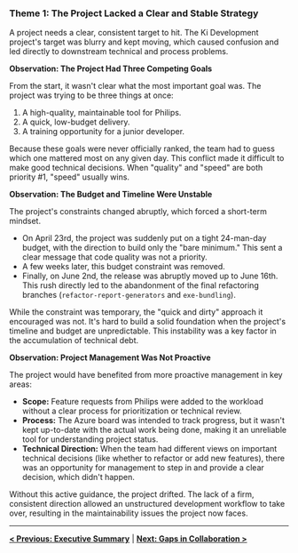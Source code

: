 ### **Theme 1: The Project Lacked a Clear and Stable Strategy**

A project needs a clear, consistent target to hit. The Ki Development project's target was blurry and kept moving, which caused confusion and led directly to downstream technical and process problems.

**Observation: The Project Had Three Competing Goals**

From the start, it wasn't clear what the most important goal was. The project was trying to be three things at once:
1.  A high-quality, maintainable tool for Philips.
2.  A quick, low-budget delivery.
3.  A training opportunity for a junior developer.

Because these goals were never officially ranked, the team had to guess which one mattered most on any given day. This conflict made it difficult to make good technical decisions. When "quality" and "speed" are both priority #1, "speed" usually wins.

**Observation: The Budget and Timeline Were Unstable**

The project's constraints changed abruptly, which forced a short-term mindset.
*   On April 23rd, the project was suddenly put on a tight 24-man-day budget, with the direction to build only the "bare minimum." This sent a clear message that code quality was not a priority.
*   A few weeks later, this budget constraint was removed.
*   Finally, on June 2nd, the release was abruptly moved up to June 16th. This rush directly led to the abandonment of the final refactoring branches (`refactor-report-generators` and `exe-bundling`).

While the constraint was temporary, the "quick and dirty" approach it encouraged was not. It's hard to build a solid foundation when the project's timeline and budget are unpredictable. This instability was a key factor in the accumulation of technical debt.

**Observation: Project Management Was Not Proactive**

The project would have benefited from more proactive management in key areas:
*   **Scope:** Feature requests from Philips were added to the workload without a clear process for prioritization or technical review.
*   **Process:** The Azure board was intended to track progress, but it wasn't kept up-to-date with the actual work being done, making it an unreliable tool for understanding project status.
*   **Technical Direction:** When the team had different views on important technical decisions (like whether to refactor or add new features), there was an opportunity for management to step in and provide a clear decision, which didn't happen.

Without this active guidance, the project drifted. The lack of a firm, consistent direction allowed an unstructured development workflow to take over, resulting in the maintainability issues the project now faces.

---
[**< Previous: Executive Summary**](00_executive_summary.md) | [**Next: Gaps in Collaboration >**](02_collaboration_gaps.md)
